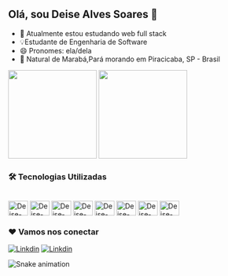 ## Olá, sou Deise Alves Soares  👋

- 🌱 Atualmente estou estudando web full stack
- 💡Estudante de Engenharia de Software
- 😄 Pronomes: ela/dela
- 👩 Natural de Marabá,Pará morando em Piracicaba, SP - Brasil

<div>
  <img height="180em" src="https://github-readme-stats.vercel.app/api?username=deisealves&show_icons=true&theme=radical"/>
  <img height="180em" src="https://github-readme-stats.vercel.app/api/top-langs/?username=deisealves&layout=compact&theme=radical"/>
</div>

### 🛠️ Tecnologias Utilizadas
  <div style="display: inline_block"><br>
    <img align="center" alt="Deise-Mysql" height="30" width="40" src="https://cdn.jsdelivr.net/gh/devicons/devicon/icons/mysql/mysql-original-wordmark.svg">
    <img align="center" alt="Deise-Java" height="30" width="40" src="https://cdn.jsdelivr.net/gh/devicons/devicon/icons/java/java-original-wordmark.svg">
    <img align="center" alt="Deise-Spring" height="30" width="40" src="https://cdn.jsdelivr.net/gh/devicons/devicon/icons/spring/spring-original.svg">
    <img align="center" alt="Deise-Html" height="30" width="40" src="https://cdn.jsdelivr.net/gh/devicons/devicon/icons/html5/html5-original-wordmark.svg">
    <img align="center" alt="Deise-Angular" height="30" width="40" src="https://cdn.jsdelivr.net/gh/devicons/devicon/icons/angularjs/angularjs-original.svg">
    <img align="center" alt="Deise-javaScript" height="30" width="40" src="https://cdn.jsdelivr.net/gh/devicons/devicon/icons/javascript/javascript-plain.svg">
    <img align="center" alt="Deise-TypeScript" height="30" width="40" src="https://cdn.jsdelivr.net/gh/devicons/devicon/icons/typescript/typescript-plain.svg">
    <img align="center" alt="Deise-Css" height="30" width="40" src="https://cdn.jsdelivr.net/gh/devicons/devicon/icons/css3/css3-original.svg">
  </div>
  
  ### ❤️ Vamos nos conectar
  
  <div>

 [![Linkdin](https://img.shields.io/badge/LinkedIn-0077B5?style=for-the-badge&logo=linkedin&logoColor=white)](https://www.linkedin.com/in/deise-alves-soares-928b801a0/)
  [![Linkdin](https://img.shields.io/badge/Gmail-D14836?style=for-the-badge&logo=gmail&logoColor=white)](mailto:alvessoaresdeise97@gmail.com"><img)
 
  ![Snake animation](https://github.com/deisealves/deisealves/blob/output/github-contribution-grid-snake.svg)
  </div>
  
  
 
